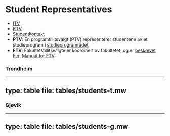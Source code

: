 
# Student Representatives

* [ITV](itv.html)
* [KTV](ktv.html)
* [Studentkontakt](studentkontakt.html)
* **PTV**: En programtillitsvalgt (PTV) representerer studentene av et studieprogram i [studieprogramrådet](studieprogramråd.html).
* **FTV**: Fakultetstillitsvalgte er koordinert av fakultetet, og er [beskrevet her](https://ie.studentrad.no/). 
[Mandat for FTV](https://ie.studentrad.no/wp-content/uploads/2018/04/FTVstillingsinstruks2017-1.pdf).



### Trondheim

---
type: table
file: tables/students-t.mw
---


### Gjøvik

---
type: table
file: tables/students-g.mw
---



